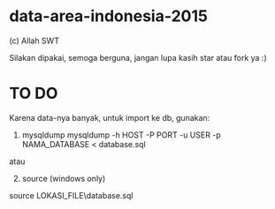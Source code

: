 # data-area-indonesia-2015
(c) Allah SWT

Silakan dipakai, semoga berguna, jangan lupa kasih star atau fork ya :)

# TO DO
Karena data-nya banyak, untuk import ke db, gunakan:


1. mysqldump
mysqldump -h HOST -P PORT -u USER -p NAMA_DATABASE < database.sql

atau 

2. source (windows only)

source LOKASI_FILE\database.sql 
